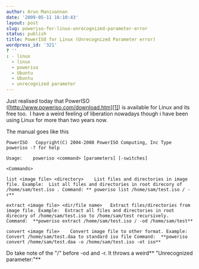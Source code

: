 ```yaml
---
author: Arun Manivannan
date: '2009-05-11 16:10:43'
layout: post
slug: poweriso-for-linux-unrecognized-parameter-error
status: publish
title: PowerISO for Linux (Unrecognized Parameter error)
wordpress_id: '321'
? ''
: - linux
  - linux
  - poweriso
  - Ubuntu
  - Ubuntu
  - unrecognized parameter
---
```


Just realised today that PowerISO ([http://www.poweriso.com/download.htm][1])
is available for Linux and its free too.  I have a weird feeling of liberation
nowadays though i have been using Linux for more than two years now.

The manual goes like this

`PowerISO   Copyright(C) 2004-2008 PowerISO Computing, Inc Type poweriso -?
for help`

`Usage:    poweriso <command> [parameters] [-switches]`

`<Commands>`

`list <image file> <directory>    List files and directories in image file.
Example:  List all files and directories in root direcory of
/home/sam/test.iso . Command: ** poweriso list /home/sam/test.iso / -r**`

`extract <image file> <dir/file name>   Extract files/directories from image
file. Example:  Extract all files and directories in root direcory of
/home/sam/test.iso to /home/sam/test recursively.` `Command:  **poweriso
extract /home/sam/test.iso / -od /home/sam/test**`

`convert <image file>    Convert image file to other format. Example:  Convert
/home/sam/test.daa to standard iso file Command:  **poweriso convert
/home/sam/test.daa -o /home/sam/test.iso -ot iso**`

Do take note of the "/" before -od and -r. It throws a weird** "Unrecognized
parameter:"**

   [1]: http://www.poweriso.com/download.htm

